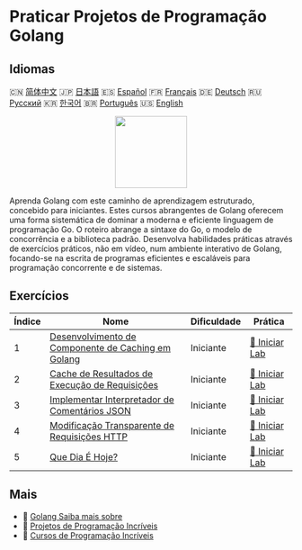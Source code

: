 # Praticar Projetos de Programação Golang

## Idiomas

🇨🇳 [简体中文](README_zh.md) 🇯🇵 [日本語](README_ja.md) 🇪🇸 [Español](README_es.md) 🇫🇷 [Français](README_fr.md) 🇩🇪 [Deutsch](README_de.md) 🇷🇺 [Русский](README_ru.md) 🇰🇷 [한국어](README_ko.md) 🇧🇷 [Português](README_pt.md) 🇺🇸 [English](README.md) 

<div align="center">
<img width="128px" src="https://file.labex.io/path/YgASYacMNI6I.png">
</div>

Aprenda Golang com este caminho de aprendizagem estruturado, concebido para iniciantes. Estes cursos abrangentes de Golang oferecem uma forma sistemática de dominar a moderna e eficiente linguagem de programação Go. O roteiro abrange a sintaxe do Go, o modelo de concorrência e a biblioteca padrão. Desenvolva habilidades práticas através de exercícios práticos, não em vídeo, num ambiente interativo de Golang, focando-se na escrita de programas eficientes e escaláveis para programação concorrente e de sistemas.

## Exercícios

|   Índice | Nome                                                                                                                              | Dificuldade   | Prática                                                                                         |
|----------|-----------------------------------------------------------------------------------------------------------------------------------|---------------|-------------------------------------------------------------------------------------------------|
|        1 | [Desenvolvimento de Componente de Caching em Golang](https://labex.io/pt/courses/project-development-of-golang-caching-component) | Iniciante     | [🚀 Iniciar Lab](https://labex.io/pt/courses/project-development-of-golang-caching-component)   |
|        2 | [Cache de Resultados de Execução de Requisições](https://labex.io/pt/courses/project-cache-request-execution-results)             | Iniciante     | [🚀 Iniciar Lab](https://labex.io/pt/courses/project-cache-request-execution-results)           |
|        3 | [Implementar Interpretador de Comentários JSON](https://labex.io/pt/courses/project-implement-json-comment-interpreter)           | Iniciante     | [🚀 Iniciar Lab](https://labex.io/pt/courses/project-implement-json-comment-interpreter)        |
|        4 | [Modificação Transparente de Requisições HTTP](https://labex.io/pt/courses/project-transparent-modification-of-http-requests)     | Iniciante     | [🚀 Iniciar Lab](https://labex.io/pt/courses/project-transparent-modification-of-http-requests) |
|        5 | [Que Dia É Hoje?](https://labex.io/pt/courses/project-what-day-is-it-today)                                                       | Iniciante     | [🚀 Iniciar Lab](https://labex.io/pt/courses/project-what-day-is-it-today)                      |

## Mais

- 🔗 [Golang Saiba mais sobre](https://labex.io/pt/skilltrees/go)
- 🔗 [Projetos de Programação Incríveis](https://github.com/labex-labs/awesome-programming-projects)
- 🔗 [Cursos de Programação Incríveis](https://github.com/labex-labs/awesome-programming-courses)

